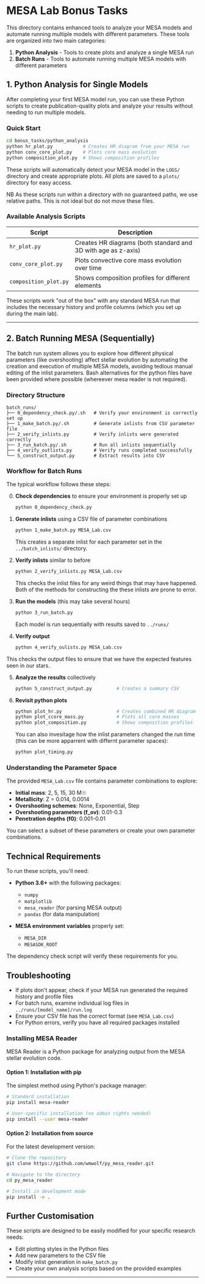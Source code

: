 # MESA Lab Bonus Tasks

This directory contains enhanced tools to analyze your MESA models and automate running multiple models with different parameters. These tools are organized into two main categories:

1. **Python Analysis** - Tools to create plots and analyze a single MESA run
2. **Batch Runs** - Tools to automate running multiple MESA models with different parameters

## 1. Python Analysis for Single Models

After completing your first MESA model run, you can use these Python scripts to create publication-quality plots and analyze your results without needing to run multiple models.

### Quick Start

```bash
cd bonus_tasks/python_analysis
python hr_plot.py           # Creates HR diagram from your MESA run
python conv_core_plot.py    # Plots core mass evolution
python composition_plot.py  # Shows composition profiles
```

These scripts will automatically detect your MESA model in the `LOGS/` directory and create appropriate plots. All plots are saved to a `plots/` directory for easy access.

NB As these scripts run within a directory with no guaranteed paths, we use relative paths. This is not ideal but do not move these files.

### Available Analysis Scripts

| Script | Description |
|--------|-------------|
| `hr_plot.py` | Creates HR diagrams (both standard and 3D with age as z-axis) |
| `conv_core_plot.py` | Plots convective core mass evolution over time |
| `composition_plot.py` | Shows composition profiles for different elements |

These scripts work "out of the box" with any standard MESA run that includes the necessary history and profile columns (which you set up during the main lab).

---

## 2. Batch Running MESA (Sequentially)

The batch run system allows you to explore how different physical parameters (like overshooting) affect stellar evolution by automating the creation and execution of multiple MESA models, avoiding tedious manual editing of the inlist parameters. 
Bash alternatives for the python files have been provided where possible (whereever mesa reader is not required).
### Directory Structure

```
batch_runs/
├── 0_dependency_check.py/.sh   # Verify your environment is correctly set up
├── 1_make_batch.py/.sh         # Generate inlists from CSV parameter file
├── 2_verify_inlists.py         # Verify inlists were generated correctly
├── 3_run_batch.py/.sh          # Run all inlists sequentially
├── 4_verify_outlists.py        # Verify runs completed successfully
└── 5_construct_output.py       # Extract results into CSV
```

### Workflow for Batch Runs

The typical workflow follows these steps:

0. **Check dependencies** to ensure your environment is properly set up
   ```bash
   python 0_dependency_check.py
   ```

1. **Generate inlists** using a CSV file of parameter combinations
   ```bash
   python 1_make_batch.py MESA_Lab.csv
   ```
   This creates a separate inlist for each parameter set in the `../batch_inlists/` directory.

2. **Verify inlists** similar to before
   ```bash
   python 2_verify_inlists.py MESA_Lab.csv
   ```
   This checks the inlist files for any weird things that may have happened. Both of the methods for constructing the these inlists are prone to error. 

    

3. **Run the models** (this may take several hours)
   ```bash
   python 3_run_batch.py
   ```
   Each model is run sequentially with results saved to `../runs/`

4. **Verify output** 
   ```bash
   python 4_verify_oulists.py MESA_Lab.csv
   ```
 This checks the output files to ensure that we have the expected features seen in our stars.  


5. **Analyze the results** collectively
   ```bash
   python 5_construct_output.py         # Creates a summary CSV
   ```

6. **Revisit python plots** 

   ```bash
   python plot_hr.py                    # Creates combined HR diagram
   python plot_ccore_mass.py            # Plots all core masses
   python plot_composition.py           # Shows composition profiles
   ```

   You can also invesitage how the inlist parameters changed the run time (this can be more apparrent with differnt parameter spaces):

   ```bash
   python plot_timing.py
   ```


### Understanding the Parameter Space

The provided `MESA_Lab.csv` file contains parameter combinations to explore:

- **Initial mass**: 2, 5, 15, 30 M☉
- **Metallicity**: Z = 0.014, 0.0014
- **Overshooting schemes**: None, Exponential, Step
- **Overshooting parameters (f_ov)**: 0.01-0.3
- **Penetration depths (f0)**: 0.001-0.01

You can select a subset of these parameters or create your own parameter combinations.

## Technical Requirements

To run these scripts, you'll need:

- **Python 3.6+** with the following packages:
  - `numpy`
  - `matplotlib`
  - `mesa_reader` (for parsing MESA output)
  - `pandas` (for data manipulation)

- **MESA environment variables** properly set:
  - `MESA_DIR`
  - `MESASDK_ROOT`

The dependency check script will verify these requirements for you.

## Troubleshooting

- If plots don't appear, check if your MESA run generated the required history and profile files
- For batch runs, examine individual log files in `../runs/[model_name]/run.log`
- Ensure your CSV file has the correct format (see `MESA_Lab.csv`)
- For Python errors, verify you have all required packages installed



### Installing MESA Reader

MESA Reader is a Python package for analyzing output from the MESA stellar evolution code.

#### Option 1: Installation with pip

The simplest method using Python's package manager:

```bash
# Standard installation
pip install mesa-reader

# User-specific installation (no admin rights needed)
pip install --user mesa-reader
```


#### Option 2: Installation from source

For the latest development version:

```bash
# Clone the repository
git clone https://github.com/wmwolf/py_mesa_reader.git

# Navigate to the directory
cd py_mesa_reader

# Install in development mode
pip install -e .
```


## Further Customisation

These scripts are designed to be easily modified for your specific research needs:

- Edit plotting styles in the Python files
- Add new parameters to the CSV file
- Modify inlist generation in `make_batch.py`
- Create your own analysis scripts based on the provided examples

---

